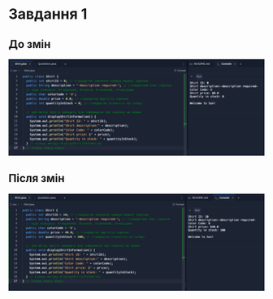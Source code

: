 # Завдання 1

## До змін

![](https://github.com/ppc-ntu-khpi/java-first-Diassont/blob/main/Solution/task1.1.png?raw=true)

## Після змін
![](https://github.com/ppc-ntu-khpi/java-first-Diassont/blob/main/Solution/task1.2.png?raw=true)
